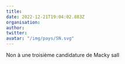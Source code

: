 ```yaml
---
title: 
date: 2022-12-21T19:04:02.883Z
organisation: 
author: 
twitter: 
avatar: "/img/pays/SN.svg"
---
```


Non à une troisième candidature de Macky sall